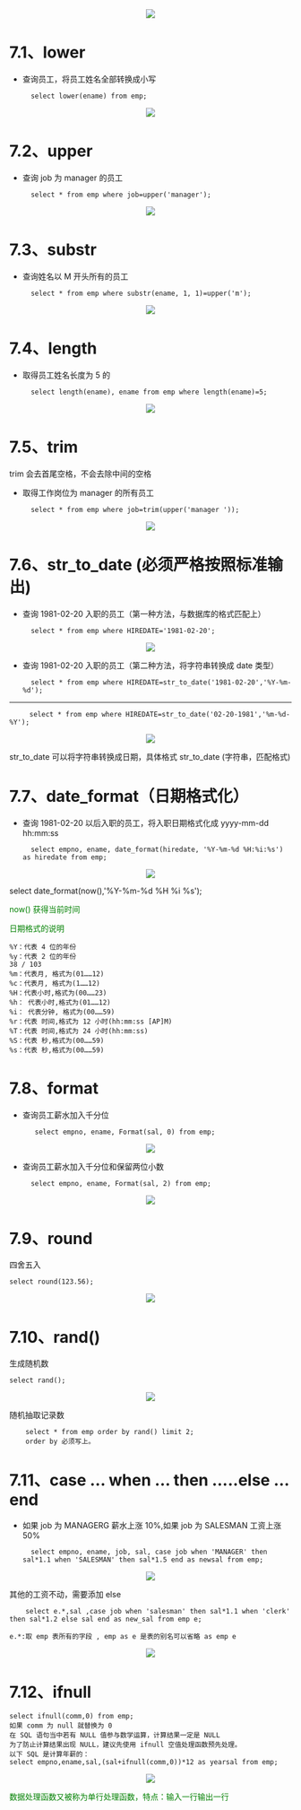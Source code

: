 <div align="center"><img src="https://cdn.jsdelivr.net/gh/lcekold/blogimage@main/database/32.png"></div>

# 7.1、lower

* 查询员工，将员工姓名全部转换成小写

        select lower(ename) from emp;

<div align="center"><img src="https://cdn.jsdelivr.net/gh/lcekold/blogimage@main/database/33.png"></div>

# 7.2、upper

* 查询 job 为 manager 的员工

        select * from emp where job=upper('manager');

<div align="center"><img src="https://cdn.jsdelivr.net/gh/lcekold/blogimage@main/database/34.png"></div>

# 7.3、substr
* 查询姓名以 M 开头所有的员工

        select * from emp where substr(ename, 1, 1)=upper('m');

<div align="center"><img src="https://cdn.jsdelivr.net/gh/lcekold/blogimage@main/database/35.png"></div>

# 7.4、length

* 取得员工姓名长度为 5 的

        select length(ename), ename from emp where length(ename)=5;

<div align="center"><img src="https://cdn.jsdelivr.net/gh/lcekold/blogimage@main/database/36.png"></div>

# 7.5、trim

trim 会去首尾空格，不会去除中间的空格
* 取得工作岗位为 manager 的所有员工

        select * from emp where job=trim(upper('manager '));

<div align="center"><img src="https://cdn.jsdelivr.net/gh/lcekold/blogimage@main/database/37.png"></div>

# 7.6、str_to_date (必须严格按照标准输出)

* 查询 1981-02-20 入职的员工（第一种方法，与数据库的格式匹配上）

        select * from emp where HIREDATE='1981-02-20';

<div align="center"><img src="https://cdn.jsdelivr.net/gh/lcekold/blogimage@main/database/38.png"></div>

* 查询 1981-02-20 入职的员工（第二种方法，将字符串转换成 date 类型）

        select * from emp where HIREDATE=str_to_date('1981-02-20','%Y-%m-%d');
----
         select * from emp where HIREDATE=str_to_date('02-20-1981','%m-%d-%Y');

<div align="center"><img src="https://cdn.jsdelivr.net/gh/lcekold/blogimage@main/database/39.png"></div>

str_to_date 可以将字符串转换成日期，具体格式 str_to_date (字符串，匹配格式)

# 7.7、date_format（日期格式化）

* 查询 1981-02-20 以后入职的员工，将入职日期格式化成 yyyy-mm-dd hh:mm:ss

        select empno, ename, date_format(hiredate, '%Y-%m-%d %H:%i:%s') as hiredate from emp;

<div align="center"><img src="https://cdn.jsdelivr.net/gh/lcekold/blogimage@main/database/40.png"></div>

select date_format(now(),'%Y-%m-%d %H %i %s');

<font color="green">now() 获得当前时间

日期格式的说明</font>



    %Y：代表 4 位的年份
    %y：代表 2 位的年份
    38 / 103
    %m：代表月, 格式为(01……12) 
    %c：代表月, 格式为(1……12)
    %H：代表小时,格式为(00……23) 
    %h： 代表小时,格式为(01……12) 
    %i： 代表分钟, 格式为(00……59)
    %r：代表 时间,格式为 12 小时(hh:mm:ss [AP]M) 
    %T：代表 时间,格式为 24 小时(hh:mm:ss)
    %S：代表 秒,格式为(00……59) 
    %s：代表 秒,格式为(00……59)


# 7.8、format

* 查询员工薪水加入千分位

         select empno, ename, Format(sal, 0) from emp;

<div align="center"><img src="https://cdn.jsdelivr.net/gh/lcekold/blogimage@main/database/41.png"></div>

* 查询员工薪水加入千分位和保留两位小数

        select empno, ename, Format(sal, 2) from emp;

<div align="center"><img src="https://cdn.jsdelivr.net/gh/lcekold/blogimage@main/database/42.png"></div>

# 7.9、round

四舍五入

    select round(123.56);

<div align="center"><img src="https://cdn.jsdelivr.net/gh/lcekold/blogimage@main/database/43.png"></div>

# 7.10、rand()

生成随机数

    select rand();

<div align="center"><img src="https://cdn.jsdelivr.net/gh/lcekold/blogimage@main/database/44.png"></div>


随机抽取记录数

        select * from emp order by rand() limit 2;
        order by 必须写上。

# 7.11、case … when … then …..else …end

* 如果 job 为 MANAGERG 薪水上涨 10%,如果 job 为 SALESMAN 工资上涨 50%

        select empno, ename, job, sal, case job when 'MANAGER' then sal*1.1 when 'SALESMAN' then sal*1.5 end as newsal from emp;

<div align="center"><img src="https://cdn.jsdelivr.net/gh/lcekold/blogimage@main/database/45.png"></div>

其他的工资不动，需要添加 else

        select e.*,sal ,case job when 'salesman' then sal*1.1 when 'clerk' then sal*1.2 else sal end as new_sal from emp e;

    e.*:取 emp 表所有的字段 , emp as e 是表的别名可以省略 as emp e

<div align="center"><img src="https://cdn.jsdelivr.net/gh/lcekold/blogimage@main/database/46.png"></div>

# 7.12、ifnull

    select ifnull(comm,0) from emp;
    如果 comm 为 null 就替换为 0
    在 SQL 语句当中若有 NULL 值参与数学运算，计算结果一定是 NULL
    为了防止计算结果出现 NULL，建议先使用 ifnull 空值处理函数预先处理。
    以下 SQL 是计算年薪的：
    select empno,ename,sal,(sal+ifnull(comm,0))*12 as yearsal from emp;

<div align="center"><img src="https://cdn.jsdelivr.net/gh/lcekold/blogimage@main/database/47.png"></div>

<font color="green">数据处理函数又被称为单行处理函数，特点：输入一行输出一行</font>


